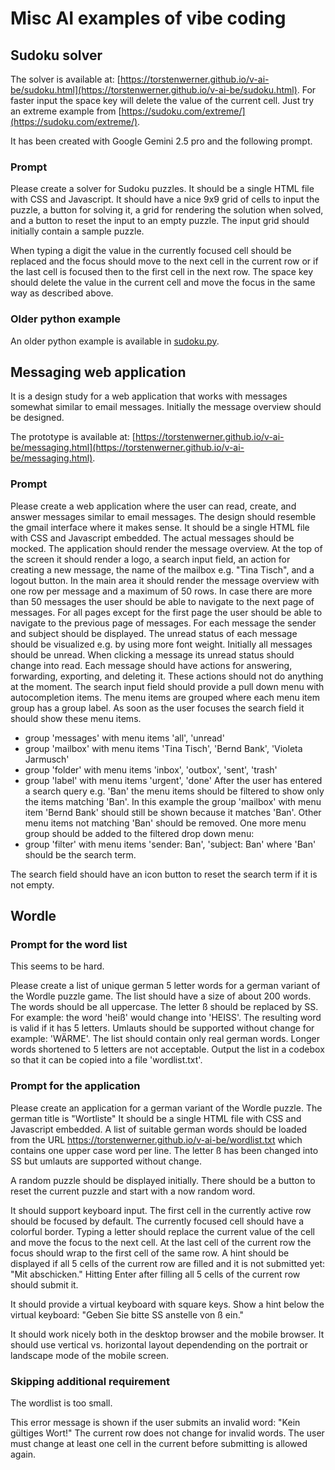 # Misc AI examples of vibe coding

## Sudoku solver

The solver is available at: [https://torstenwerner.github.io/v-ai-be/sudoku.html](https://torstenwerner.github.io/v-ai-be/sudoku.html).
For faster input the space key will delete the value of the current cell.
Just try an extreme example from [https://sudoku.com/extreme/](https://sudoku.com/extreme/).

It has been created with Google Gemini 2.5 pro and the following prompt.

### Prompt

Please create a solver for Sudoku puzzles. It should be a single HTML file with CSS and Javascript.
It should have a nice 9x9 grid of cells to input the puzzle, a button for solving it, a grid for rendering the solution when solved, and a button to reset the input to an empty puzzle. 
The input grid should initially contain a sample puzzle.

When typing a digit the value in the currently focused cell should be replaced and the focus should move to the next cell in the current row or if the last cell is focused then to the first cell in the next row. 
The space key should delete the value in the current cell and move the focus in the same way as described above.

### Older python example

An older python example is available in [sudoku.py](sudoku.py).


## Messaging web application

It is a design study for a web application that works with messages somewhat similar to email messages.
Initially the message overview should be designed.

The prototype is available at: [https://torstenwerner.github.io/v-ai-be/messaging.html](https://torstenwerner.github.io/v-ai-be/messaging.html).

### Prompt

Please create a web application where the user can read, create, and answer messages similar to email messages.
The design should resemble the gmail interface where it makes sense.
It should be a single HTML file with CSS and Javascript embedded.
The actual messages should be mocked.
The application should render the message overview.
At the top of the screen it should render a logo, a search input field, an action for creating a new message, the name of the mailbox e.g. "Tina Tisch", and a logout button.
In the main area it should render the message overview with one row per message and a maximum of 50 rows.
In case there are more than 50 messages the user should be able to navigate to the next page of messages.
For all pages except for the first page the user should be able to navigate to the previous page of messages.
For each message the sender and subject should be displayed.
The unread status of each message should be visualized e.g. by using more font weight.
Initially all messages should be unread.
When clicking a message its unread status should change into read.
Each message should have actions for answering, forwarding, exporting, and deleting it.
These actions should not do anything at the moment.
The search input field should provide a pull down menu with autocompletion items.
The menu items are grouped where each menu item group has a group label.
As soon as the user focuses the search field it should show these menu items.
- group 'messages' with menu items 'all', 'unread'
- group 'mailbox' with menu items 'Tina Tisch', 'Bernd Bank', 'Violeta Jarmusch'
- group 'folder' with menu items 'inbox', 'outbox', 'sent', 'trash'
- group 'label' with menu items 'urgent', 'done'
After the user has entered a search query e.g. 'Ban' the menu items should be filtered to show only the items matching 'Ban'.
In this example the group 'mailbox' with menu item 'Bernd Bank' should still be shown because it matches 'Ban'.
Other menu items not matching 'Ban' should be removed.
One more menu group should be added to the filtered drop down menu:
- group 'filter' with menu items 'sender: Ban', 'subject: Ban' where 'Ban' should be the search term.

The search field should have an icon button to reset the search term if it is not empty.


## Wordle

### Prompt for the word list

This seems to be hard.

Please create a list of unique german 5 letter words for a german variant of the Wordle puzzle game.
The list should have a size of about 200 words.
The words should be all uppercase.
The letter ß should be replaced by SS.
For example: the word 'heiß' would change into 'HEISS'.
The resulting word is valid if it has 5 letters.
Umlauts should be supported without change for example: 'WÄRME'.
The list should contain only real german words.
Longer words shortened to 5 letters are not acceptable.
Output the list in a codebox so that it can be copied into a file 'wordlist.txt'.

### Prompt for the application

Please create an application for a german variant of the Wordle puzzle.
The german title is "Wortliste"
It should be a single HTML file with CSS and Javascript embedded.
A list of suitable german words should be loaded from the URL https://torstenwerner.github.io/v-ai-be/wordlist.txt which contains one upper case word per line.
The letter ß has been changed into SS but umlauts are supported without change.

A random puzzle should be displayed initially.
There should be a button to reset the current puzzle and start with a now random word.

It should support keyboard input.
The first cell in the currently active row should be focused by default.
The currently focused cell should have a colorful border.
Typing a letter should replace the current value of the cell and move the focus to the next cell.
At the last cell of the current row the focus should wrap to the first cell of the same row.
A hint should be displayed if all 5 cells of the current row are filled and it is not submitted yet: "Mit <Enter> abschicken."
Hitting Enter after filling all 5 cells of the current row should submit it.

It should provide a virtual keyboard with square keys.
Show a hint below the virtual keyboard: "Geben Sie bitte SS anstelle von ß ein."

It should work nicely both in the desktop browser and the mobile browser.
It should use vertical vs. horizontal layout dependending on the portrait or landscape mode of the mobile screen.


### Skipping additional requirement

The wordlist is too small.

This error message is shown if the user submits an invalid word: "Kein gültiges Wort!"
The current row does not change for invalid words.
The user must change at least one cell in the current before submitting is allowed again.
